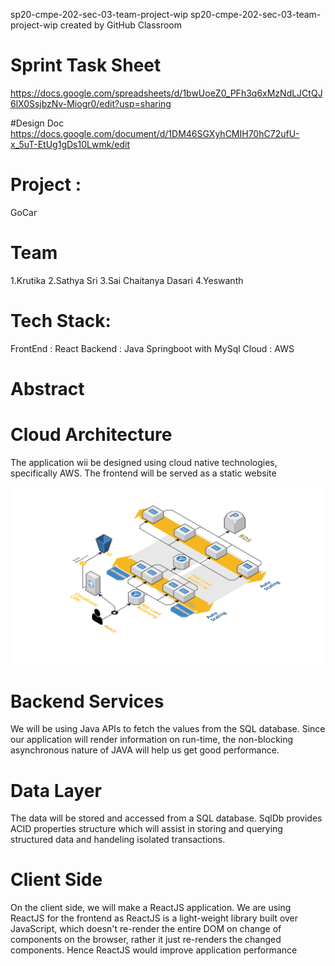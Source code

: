  sp20-cmpe-202-sec-03-team-project-wip
 sp20-cmpe-202-sec-03-team-project-wip created by GitHub Classroom
 
# Sprint Task Sheet
https://docs.google.com/spreadsheets/d/1bwUoeZ0_PFh3q6xMzNdLJCtQJ6lX0SsjbzNv-Miogr0/edit?usp=sharing


#Design Doc
https://docs.google.com/document/d/1DM46SGXyhCMIH70hC72ufU-x_5uT-EtUg1gDs10Lwmk/edit

# Project :
GoCar


# Team
1.Krutika
2.Sathya Sri
3.Sai Chaitanya Dasari
4.Yeswanth


# Tech Stack:
FrontEnd : React
Backend : Java Springboot with MySql
Cloud : AWS 

# Abstract








# Cloud Architecture
The application wii be designed using cloud native technologies, specifically AWS. The frontend will be served as a static website

![](CarRental_Architecture.png)




 

# Backend Services
We will be using Java APIs to fetch the values from the SQL database. Since our application will render information on run-time, the non-blocking asynchronous nature of JAVA will help us get good performance.

# Data Layer
The data will be stored and accessed from a SQL database. SqlDb provides ACID properties structure which will assist in storing and querying structured data and handeling isolated transactions.

# Client Side
On the client side, we will make a ReactJS application. We are using ReactJS for the frontend as ReactJS is a light-weight library built over JavaScript, which doesn't re-render the entire DOM on change of components on the browser, rather it just re-renders the changed components. Hence ReactJS would improve application performance
